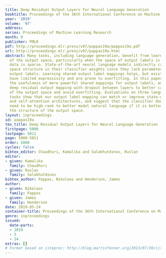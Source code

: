 ```yaml
---
title: Deep Residual Output Layers for Neural Language Generation
booktitle: Proceedings of the 36th International Conference on Machine Learning
year: '2019'
volume: '97'
address: 
series: Proceedings of Machine Learning Research
month: 0
publisher: PMLR
pdf: http://proceedings.mlr.press/v97/pappas19a/pappas19a.pdf
url: http://proceedings.mlr.press/v97/pappas19a.html
abstract: Many tasks, including language generation, benefit from learning the structure
  of the output space, particularly when the space of output labels is large and the
  data is sparse. State-of-the-art neural language models indirectly capture the output
  space structure in their classifier weights since they lack parameter sharing across
  output labels. Learning shared output label mappings helps, but existing methods
  have limited expressivity and are prone to overfitting. In this paper, we investigate
  the usefulness of more powerful shared mappings for output labels, and propose a
  deep residual output mapping with dropout between layers to better capture the structure
  of the output space and avoid overfitting. Evaluations on three language generation
  tasks show that our output label mapping can match or improve state-of-the-art recurrent
  and self-attention architectures, and suggest that the classifier does not necessarily
  need to be high-rank to better model natural language if it is better at capturing
  the structure of the output space.
layout: inproceedings
id: pappas19a
tex_title: Deep Residual Output Layers for Neural Language Generation
firstpage: 5000
lastpage: 5011
page: 5000-5011
order: 5000
cycles: false
bibtex_editor: Chaudhuri, Kamalika and Salakhutdinov, Ruslan
editor:
- given: Kamalika
  family: Chaudhuri
- given: Ruslan
  family: Salakhutdinov
bibtex_author: Pappas, Nikolaos and Henderson, James
author:
- given: Nikolaos
  family: Pappas
- given: James
  family: Henderson
date: 2019-05-24
container-title: Proceedings of the 36th International Conference on Machine Learning
genre: inproceedings
issued:
  date-parts:
  - 2019
  - 5
  - 24
extras: []
# Format based on citeproc: http://blog.martinfenner.org/2013/07/30/citeproc-yaml-for-bibliographies/
---
```

